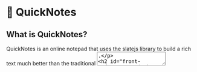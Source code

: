 # 📓 QuickNotes

## What is QuickNotes?
 QuickNotes is an online notepad that uses the slatejs library to build a rich text much better than the traditional <textarea>.

## Front-End 
 - **React**: A javascript library for building user interfaces.
 - **Vite**: A build tool that aims to provide a faster and leaner development experience for modern web projects.
 - **Typescript**: A strongly typed superset of Javascript that adds static types.
## CSS Framework: 
  - **Tailwind Css**: A utility-first CSS framework used for styling the project.
#### Libraries used
   - Slatejs
   - axios
   - slate-history
   - aos
   - framer-motio
   - react-helmet
   - react-icons
   - react-to-print
   - react-spinners
   - react-router-dom
   - react-top-loading-bar
   - is-hotkey
     
## Back-End language used
  - Javascript - expressjs
#### Libraries used
  - mammoth
  - multer
  - nodemon
  - express

##### Visit the website https://quick-notes-eta.vercel.app

# HAPPY CODING! 😸

> **NOTE:** To clone the project, please navigate to the `client` and `server` folders where you'll find further instructions.


